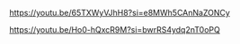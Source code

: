 https://youtu.be/65TXWyVJhH8?si=e8MWh5CAnNaZONCy


https://youtu.be/Ho0-hQxcR9M?si=bwrRS4ydq2nT0oPQ
